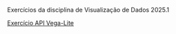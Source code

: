 Exercícios da disciplina de Visualização de Dados 2025.1


[Exercício API Vega-Lite](https://guilhermesousla.github.io/datavis2025/VegaLiteExercicio01)
